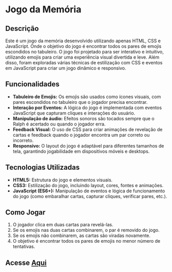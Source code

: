 # Jogo da Memória

## Descrição

Este é um jogo da memória desenvolvido utilizando apenas HTML, CSS e JavaScript. Onde o objetivo do jogo é encontrar todos os pares de emojis escondidos no tabuleiro. O jogo foi projetado para ser interativo e intuitivo, utilizando emojis para criar uma experiência visual divertida e leve. Além disso, foram exploradas várias técnicas de estilização com CSS e eventos em JavaScript para criar um jogo dinâmico e responsivo.

## Funcionalidades

- **Tabuleiro de Emojis:** Os emojis são usados como ícones visuais, com pares escondidos no tabuleiro que o jogador precisa encontrar.
- **Interação por Eventos:** A lógica do jogo é implementada com eventos JavaScript que capturam cliques e interações do usuário.
- **Manipulação de áudio:** Efeitos sonoros são tocados sempre que o Ralph é acertado ou quando o jogador erra.
- **Feedback Visual:** O uso de CSS para criar animações de revelação de cartas e feedback quando o jogador encontra um par correto ou incorreto.
- **Responsivo:** O layout do jogo é adaptável para diferentes tamanhos de tela, garantindo jogabilidade em dispositivos móveis e desktops.

## Tecnologias Utilizadas

- **HTML5:** Estrutura do jogo e elementos visuais.
- **CSS3:** Estilização do jogo, incluindo layout, cores, fontes e animações.
- **JavaScript (ES6+):** Manipulação de eventos e lógica de funcionamento do jogo (como embaralhar cartas, capturar cliques, verificar pares, etc.).

## Como Jogar

1. O jogador clica em duas cartas para revelá-las.
2. Se os emojis nas duas cartas combinarem, o par é removido do jogo.
3. Se os emojis não combinarem, as cartas são viradas novamente.
4. O objetivo é encontrar todos os pares de emojis no menor número de tentativas.

## Acesse [Aqui](https://rsouza13.github.io/jogo-memoria/)

